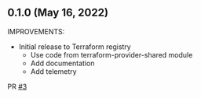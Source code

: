 ## 0.1.0 (May 16, 2022)

IMPROVEMENTS:

* Initial release to Terraform registry
  * Use code from terraform-provider-shared module
  * Add documentation
  * Add telemetry

PR [#3](https://github.com/jfrog/terraform-provider-pipeline/pull/3)
